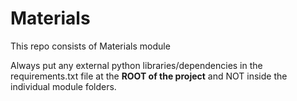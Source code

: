 # Materials


This repo consists of Materials module

Always put any external python libraries/dependencies in the requirements.txt file at the <b>ROOT of the project</b> and NOT inside the individual module folders. 


